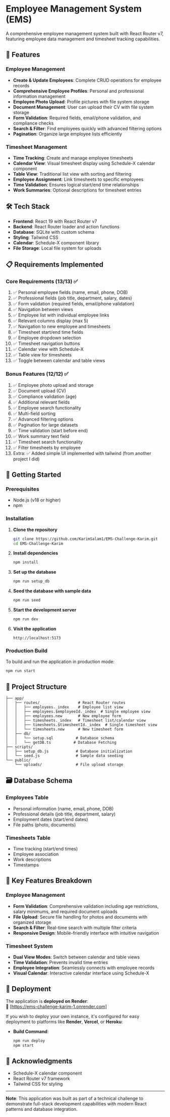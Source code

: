 # Employee Management System (EMS)

A comprehensive employee management system built with React Router v7, featuring employee data management and timesheet tracking capabilities.

## 🚀 Features

### Employee Management

- **Create & Update Employees**: Complete CRUD operations for employee records
- **Comprehensive Employee Profiles**: Personal and professional information management
- **Employee Photo Upload**: Profile pictures with file system storage
- **Document Management**: User can upload their CV with file system storage
- **Form Validation**: Required fields, email/phone validation, and compliance checks
- **Search & Filter**: Find employees quickly with advanced filtering options
- **Pagination**: Organize large employee lists efficiently

### Timesheet Management

- **Time Tracking**: Create and manage employee timesheets
- **Calendar View**: Visual timesheet display using Schedule-X calendar component
- **Table View**: Traditional list view with sorting and filtering
- **Employee Assignment**: Link timesheets to specific employees
- **Time Validation**: Ensures logical start/end time relationships
- **Work Summaries**: Optional descriptions for timesheet entries

## 🛠️ Tech Stack

- **Frontend**: React 19 with React Router v7
- **Backend**: React Router loader and action functions
- **Database**: SQLite with custom schema
- **Styling**: Tailwind CSS
- **Calendar**: Schedule-X component library
- **File Storage**: Local file system for uploads

## 📋 Requirements Implemented

### Core Requirements (13/13) ✅

1. ✅ Personal employee fields (name, email, phone, DOB)
2. ✅ Professional fields (job title, department, salary, dates)
3. ✅ Form validation (required fields, email/phone validation)
4. ✅ Navigation between views
5. ✅ Employee list with individual employee links
6. ✅ Relevant columns display (max 5)
7. ✅ Navigation to new employee and timesheets
8. ✅ Timesheet start/end time fields
9. ✅ Employee dropdown selection
10. ✅ Timesheet navigation buttons
11. ✅ Calendar view with Schedule-X
12. ✅ Table view for timesheets
13. ✅ Toggle between calendar and table views

### Bonus Features (12/12) ✅

1. ✅ Employee photo upload and storage
2. ✅ Document upload (CV)
3. ✅ Compliance validation (age)
4. ✅ Additional relevant fields
5. ✅ Employee search functionality
6. ✅ Multi-field sorting
7. ✅ Advanced filtering options
8. ✅ Pagination for large datasets
9. ✅ Time validation (start before end)
10. ✅ Work summary text field
11. ✅ Timesheet search functionality
12. ✅ Filter timesheets by employee
13. Extra: ✅ Added simple UI implemented with tailwind (from another project I did)

## 🚦 Getting Started

### Prerequisites

- Node.js (v18 or higher)
- npm

### Installation

1. **Clone the repository**

   ```bash
   git clone https://github.com/KarimSalam1/EMS-Challenge-Karim.git
   cd EMS-Challenge-Karim
   ```

2. **Install dependencies**

   ```bash
   npm install
   ```

3. **Set up the database**

   ```bash
   npm run setup_db
   ```

4. **Seed the database with sample data**

   ```bash
   npm run seed
   ```

5. **Start the development server**

   ```bash
   npm run dev
   ```

6. **Visit the application**
   ```
   http://localhost:5173
   ```

### Production Build

To build and run the application in production mode:

```bash
npm run start
```

## 📁 Project Structure

```
├── app/
│   ├── routes/                 # React Router routes
│   │   ├── employees._index    # Employee list view
│   │   ├── employees.$employeeId._index  # Single employee view
│   │   ├── employees.new       # New employee form
│   │   ├── timesheets._index   # Timesheet list/calendar view
│   │   ├── timesheets.$timesheetId._index  # Single timesheet view
│   │   └── timesheets.new      # New timesheet form
│   ├── db/
│   │   └── setup.sql          # Database schema
│   │   └── getDB.ts          # Database Fetching
├── scripts/
│   ├── setup_db.js            # Database initialization
│   └── seed.js                # Sample data seeding
└── public/
    └── uploads/               # File upload storage
```

## 🗃️ Database Schema

### Employees Table

- Personal information (name, email, phone, DOB)
- Professional details (job title, department, salary)
- Employment dates (start/end dates)
- File paths (photo, documents)

### Timesheets Table

- Time tracking (start/end times)
- Employee association
- Work descriptions
- Timestamps

## 🎯 Key Features Breakdown

### Employee Management

- **Form Validation**: Comprehensive validation including age restrictions, salary minimums, and required document uploads
- **File Upload**: Secure file handling for photos and documents with organized storage
- **Search & Filter**: Real-time search with multiple filter criteria
- **Responsive Design**: Mobile-friendly interface with intuitive navigation

### Timesheet System

- **Dual View Modes**: Switch between calendar and table views
- **Time Validation**: Prevents invalid time entries
- **Employee Integration**: Seamlessly connects with employee records
- **Visual Calendar**: Interactive calendar interface using Schedule-X

## 🚀 Deployment

The application is **deployed on Render**:  
🔗 [https://ems-challenge-karim-1.onrender.com]

If you wish to deploy your own instance, it's configured for easy deployment to platforms like **Render**, **Vercel**, or **Heroku**:

- **Build Command**:
  ```bash
  npm run deploy
  npm start
  ```

## 🙏 Acknowledgments

- Schedule-X calendar component
- React Router v7 framework
- Tailwind CSS for styling

---

**Note**: This application was built as part of a technical challenge to demonstrate full-stack development capabilities with modern React patterns and database integration.

```

```

